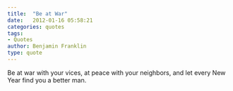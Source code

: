 ```yaml
---
title:  "Be at War"
date:   2012-01-16 05:58:21
categories: quotes
tags:
- Quotes
author: Benjamin Franklin
type: quote
---
```


Be at war with your vices, at peace with your neighbors, and let every New Year find you a better man.